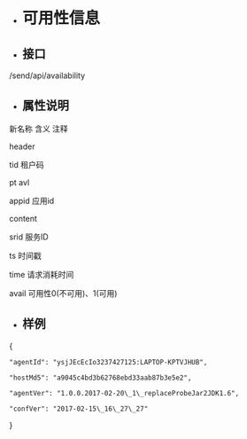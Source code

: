 * # 可用性信息
* ## 接口

/send/api/availability

* ## 属性说明

新名称	含义	注释

header		

tid	租户码	

pt	avl	

appid	应用id	

content		

srid	服务ID	

ts	时间戳	

time	请求消耗时间	

avail	可用性0\(不可用\)、1\(可用\)	

* ## 样例

{

```
"agentId": "ysjJEcEcIo3237427125:LAPTOP-KPTVJHUB",

"hostMd5": "a9045c4bd3b62768ebd33aab87b3e5e2",

"agentVer": "1.0.0.2017-02-20\_1\_replaceProbeJar2JDK1.6",

"confVer": "2017-02-15\_16\_27\_27"
```

}

